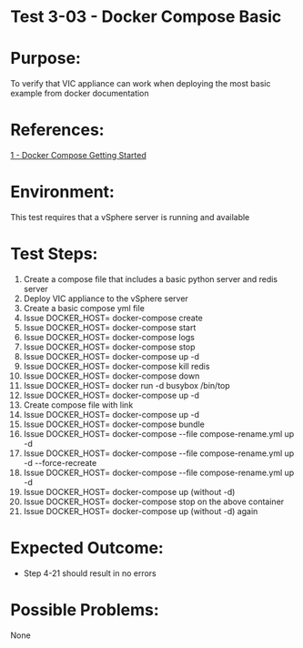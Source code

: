Test 3-03 - Docker Compose Basic
=======

# Purpose:
To verify that VIC appliance can work when deploying the most basic example from docker documentation

# References:
[1 - Docker Compose Getting Started](https://docs.docker.com/compose/gettingstarted/)

# Environment:
This test requires that a vSphere server is running and available

# Test Steps:
1. Create a compose file that includes a basic python server and redis server
2. Deploy VIC appliance to the vSphere server
3. Create a basic compose yml file
4. Issue DOCKER_HOST=<VCH IP> docker-compose create
5. Issue DOCKER_HOST=<VCH IP> docker-compose start
6. Issue DOCKER_HOST=<VCH IP> docker-compose logs
7. Issue DOCKER_HOST=<VCH IP> docker-compose stop
8. Issue DOCKER_HOST=<VCH IP> docker-compose up -d
9. Issue DOCKER_HOST=<VCH IP> docker-compose kill redis
10. Issue DOCKER_HOST=<VCH IP> docker-compose down
11. Issue DOCKER_HOST=<VCH IP> docker run -d busybox /bin/top
12. Issue DOCKER_HOST=<VCH IP> docker-compose up -d
13. Create compose file with link
14. Issue DOCKER_HOST=<VCH IP> docker-compose up -d
15. Issue DOCKER_HOST=<VCH IP> docker-compose bundle
16. Issue DOCKER_HOST=<VCH IP> docker-compose --file compose-rename.yml up -d
17. Issue DOCKER_HOST=<VCH IP> docker-compose --file compose-rename.yml up -d --force-recreate
18. Issue DOCKER_HOST=<VCH IP> docker-compose --file compose-rename.yml up -d
19. Issue DOCKER_HOST=<VCH IP> docker-compose up (without -d)
20. Issue DOCKER_HOST=<VCH IP> docker-compose stop on the above container
21. Issue DOCKER_HOST=<VCH IP> docker-compose up (without -d) again

# Expected Outcome:
* Step 4-21 should result in no errors

# Possible Problems:
None